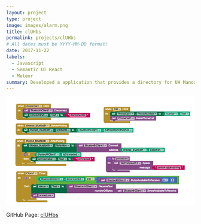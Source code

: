 ```yaml
---
layout: project
type: project
image: images/alarm.png
title: clUHbs
permalink: projects/clUHbs
# All dates must be YYYY-MM-DD format!
date: 2017-11-22
labels:
  - Javascript
  - Semantic UI React
  - Meteor
summary: Developed a application that provides a directory for UH Manoa students to browse a well organized directory of all current student clubs with brief information.
---
```


<img class="ui image" src="../images/mit.png">

GitHub Page: <a href="https://cluhbs.github.io/"><i class="large github icon "></i>clUHbs</a>
 

